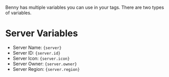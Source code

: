 Benny has multiple variables you can use in your tags. There are two types of variables.
# Server Variables
* Server Name: `{server}`
* Server ID: `{server.id}`
* Server Icon: `{server.icon}`
* Server Owner: `{server.owner}`
* Server Region: `{server.region}`
